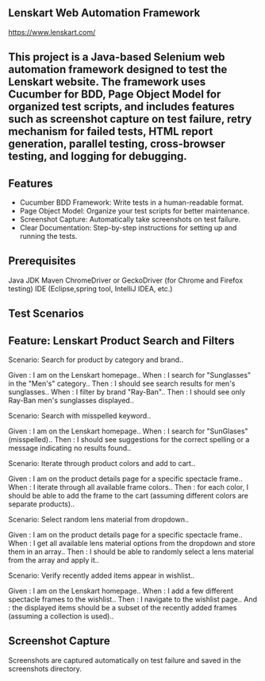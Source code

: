 ## Lenskart Web Automation Framework 
https://www.lenskart.com/

## This project is a Java-based Selenium web automation framework designed to test the Lenskart website. The framework uses Cucumber for BDD, Page Object Model for organized test scripts, and includes features such as screenshot capture on test failure, retry mechanism for failed tests, HTML report generation, parallel testing, cross-browser testing, and logging for debugging.

## Features

- Cucumber BDD Framework: Write tests in a human-readable format.
- Page Object Model: Organize your test scripts for better maintenance.
- Screenshot Capture: Automatically take screenshots on test failure.
- Clear Documentation: Step-by-step instructions for setting up and running the tests.

## Prerequisites

Java JDK 
Maven
ChromeDriver or GeckoDriver (for Chrome and Firefox testing)
IDE (Eclipse,spring tool, IntelliJ IDEA, etc.)

## Test Scenarios

## Feature: Lenskart Product Search and Filters

Scenario: Search for product by category and brand..

Given : I am on the Lenskart homepage..
When : I search for "Sunglasses" in the "Men's" category..
Then : I should see search results for men's sunglasses..
When : I filter by brand "Ray-Ban"..
Then : I should see only Ray-Ban men's sunglasses displayed..

Scenario: Search with misspelled keyword..

Given : I am on the Lenskart homepage..
When : I search for "SunGlases" (misspelled)..
Then : I should see suggestions for the correct spelling or a message indicating no results found..

Scenario: Iterate through product colors and add to cart..

Given : I am on the product details page for a specific spectacle frame..
When : I iterate through all available frame colors..
Then : for each color, I should be able to add the frame to the cart (assuming different colors are separate products)..

Scenario: Select random lens material from dropdown..

Given : I am on the product details page for a specific spectacle frame..
When : I get all available lens material options from the dropdown and store them in an array..
Then : I should be able to randomly select a lens material from the array and apply it..

Scenario: Verify recently added items appear in wishlist..

Given : I am on the Lenskart homepage..
When : I add a few different spectacle frames to the wishlist..
Then : I navigate to the wishlist page..
And : the displayed items should be a subset of the recently added frames (assuming a collection is used)..

## Screenshot Capture

Screenshots are captured automatically on test failure and saved in the screenshots directory.
